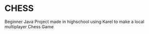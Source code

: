# CHESS
Beginner Java Project made in highschool using Karel to make a local multiplayer Chess Game
